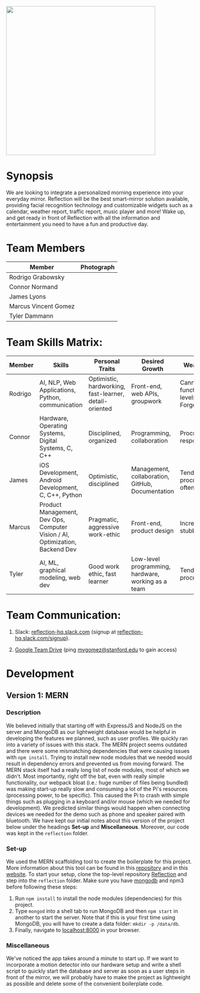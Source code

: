 <img src="https://i.imgur.com/uBfNxsC.png" width="400">

# Synopsis
We are looking to integrate a personalized morning experience into your everyday mirror. Reflection will be the best smart-mirror solution available, providing facial recognition technology and customizable widgets such as a calendar, weather report, traffic report, music player and more! Wake up, and get ready in front of Reflection with all the information and entertainment you need to have a fun and productive day.


# Team Members
Member | Photograph
--- | ---
Rodrigo Grabowsky |
Connor Normand |
James Lyons | 
Marcus Vincent Gomez |
Tyler Dammann | 


# Team Skills Matrix:

Member | Skills | Personal Traits | Desired Growth | Weaknesses
--- | --- | --- | --- | ---
Rodrigo | AI, NLP, Web Applications, Python, communication | Optimistic, hardworking, fast-learner, detail-oriented | Front-end, web APIs, groupwork | Cannot function on low levels of sleep. Forgetful.
Connor | Hardware, Operating Systems, Digital Systems, C, C++ | Disciplined, organized |  Programming, collaboration | Procrastination, responsiveness
James | iOS Development, Android Development, C, C++, Python | Optimistic, disciplined | Management, collaboration, GitHub, Documentation | Tends to procrastinate often
Marcus | Product Management, Dev Ops, Computer Vision / AI, Optimization, Backend Dev | Pragmatic, aggressive work-ethic | Front-end, product design | Incredibly stubborn
Tyler | AI, ML, graphical modeling, web dev | Good work ethic, fast learner | Low-level programming, hardware, working as a team | Tendency to procrastinate

# Team Communication:
1. Slack: [reflection-hq.slack.com](https://reflection-hq.slack.com) (signup at [reflection-hq.slack.com/signup](http://reflection-hq.slack.com/signup)).

2. [Google Team Drive](https://drive.google.com/drive/u/1/folders/0AG_-DdtPQdukUk9PVA) (ping [mvgomez@stanford.edu](mailto:mvgomez@stanford.edu) to gain access)

# Development

## Version 1: MERN

### Description
We believed initially that starting off with ExpressJS and NodeJS on the server and MongoDB as our lightweight database would be helpful in developing the features we planned, such as user profiles. We quickly ran into a variety of issues with this stack. The MERN project seems outdated and there were some mismatching dependencies that were causing issues with `npm install`. Trying to install new node modules that we needed would result in dependency errors and prevented us from moving forward. The MERN stack itself had a really long list of node modules, most of which we didn't. Most importantly, right off the bat, even with really simple functionality, our webpack bloat (i.e.: huge number of files being bundled) was making start-up really slow and consuming a lot of the Pi's resources (processing power, to be specific). This caused the Pi to crash with simple things such as plugging in a keyboard and/or mouse (which we needed for development). We predicted similar things would happen when connecting devices we needed for the demo such as phone and speaker paired with bluetooth. We have kept our initial notes about this version of the project below under the headings **Set-up** and **Miscellaneous**. Moreover, our code was kept in the `reflection` folder.

### Set-up
We used the MERN scaffolding tool to create the boilerplate for this project. More information about this tool can be found in this [repository](https://github.com/Hashnode/mern-starter) and in this [website](http://mern.io/). To start your setup, clone the top-level repository [Reflection](https://github.com/StanfordCS194/Reflection) and step into the `reflection` folder. Make sure you have [mongodb](https://docs.mongodb.com/v3.0/installation/) and npm3 before following these steps:
1. Run `npm install` to install the node modules (dependencies) for this project.
2. Type `mongod` into a shell tab to run MongoDB and then `npm start` in another to start the server. Note that if this is your first time using MongoDB, you will have to create a data folder: `mkdir -p /data/db`.
3. Finally, navigate to [localhost:8000](http://localhost:8000/) in your browser.

### Miscellaneous
We've noticed the app takes around a minute to start up. If we want to incorporate a motion detector into our hardware setup and write a shell script to quickly start the database and server as soon as a user steps in front of the mirror, we will probably have to make the project as lightweight as possible and delete some of the convenient boilerplate code.
